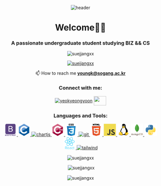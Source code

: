 <div align='center'>
  
  ![header](https://capsule-render.vercel.app/api?type=Waving&color=auto&height=300&section=header&text=Sue%20%20Yoon&fontSize=50&animation=blinkfontColor=111111)
  
  <h1 align="center">Welcome🧚‍♀️</h1>
  <h3 align="center">A passionate undergraduate student studying BIZ && CS</h3>

  <p align="center"> <img src="https://komarev.com/ghpvc/?username=suejjangxx&label=Profile%20views&color=0e75b6&style=flat" alt="suejjangxx" /> </p>

  <p align="center"> <a href="https://github.com/ryo-ma/github-profile-trophy"><img src="https://github-profile-trophy.vercel.app/?username=suejjangxx" alt="suejjangxx" /></a> </p>

  📫 How to reach me **youngk@sogang.ac.kr**

  <h3 align="">Connect with me:</h3>
  <p align="center">
  <a href="https://linkedin.com/in/yeokyeongyoon" target="blank"><img align="center" src="https://www.vectorlogo.zone/logos/linkedin/linkedin-icon.svg" alt="yeokyeongyoon" height="30" width="40" /></a>
  <a href="https://www.leetcode.com/suejjangxx" target="blank"><img align="center" src="https://upload.wikimedia.org/wikipedia/commons/a/ab/LeetCode_logo_white_no_text.svg" height="30" width="40" /></a>
  </p>

  <h3 align="center">Languages and Tools:</h3>
  <p align="center"> <a href="https://getbootstrap.com" target="_blank"> <img src="https://raw.githubusercontent.com/devicons/devicon/master/icons/bootstrap/bootstrap-plain-wordmark.svg" alt="bootstrap" width="40" height="40"/> </a> <a href="https://www.cprogramming.com/" target="_blank"> <img src="https://raw.githubusercontent.com/devicons/devicon/master/icons/c/c-original.svg" alt="c" width="40" height="40"/> </a> <a href="https://www.chartjs.org" target="_blank"> <img src="https://www.chartjs.org/media/logo-title.svg" alt="chartjs" width="40" height="40"/> </a> <a href="https://www.w3schools.com/cpp/" target="_blank"> <img src="https://raw.githubusercontent.com/devicons/devicon/master/icons/cplusplus/cplusplus-original.svg" alt="cplusplus" width="40" height="40"/> </a> <a href="https://www.w3schools.com/css/" target="_blank"> <img src="https://raw.githubusercontent.com/devicons/devicon/master/icons/css3/css3-original-wordmark.svg" alt="css3" width="40" height="40"/> </a> <a href="https://git-scm.com/" target="_blank"> <img src="https://www.vectorlogo.zone/logos/git-scm/git-scm-icon.svg" alt="git" width="40" height="40"/> </a> <a href="https://www.w3.org/html/" target="_blank"> <img src="https://raw.githubusercontent.com/devicons/devicon/master/icons/html5/html5-original-wordmark.svg" alt="html5" width="40" height="40"/> </a> <a href="https://developer.mozilla.org/en-US/docs/Web/JavaScript" target="_blank"> <img src="https://raw.githubusercontent.com/devicons/devicon/master/icons/javascript/javascript-original.svg" alt="javascript" width="40" height="40"/> </a> <a href="https://www.linux.org/" target="_blank"> <img src="https://raw.githubusercontent.com/devicons/devicon/master/icons/linux/linux-original.svg" alt="linux" width="40" height="40"/> </a> <a href="https://www.mongodb.com/" target="_blank"> <img src="https://raw.githubusercontent.com/devicons/devicon/master/icons/mongodb/mongodb-original-wordmark.svg" alt="mongodb" width="40" height="40"/> </a> <a href="https://www.python.org" target="_blank"> <img src="https://raw.githubusercontent.com/devicons/devicon/master/icons/python/python-original.svg" alt="python" width="40" height="40"/> </a> <a href="https://reactjs.org/" target="_blank"> <img src="https://raw.githubusercontent.com/devicons/devicon/master/icons/react/react-original-wordmark.svg" alt="react" width="40" height="40"/> </a> <a href="https://tailwindcss.com/" target="_blank"> <img src="https://www.vectorlogo.zone/logos/tailwindcss/tailwindcss-icon.svg" alt="tailwind" width="40" height="40"/> </a> </p>

  <p><img align="center" src="https://github-readme-stats.vercel.app/api/top-langs?username=suejjangxx&show_icons=true&locale=en&layout=compact&hide=jupyter+notebook" alt="suejjangxx" /></p>

  <p>&nbsp;<img align="center" src="https://github-readme-stats.vercel.app/api?username=suejjangxx&show_icons=true&locale=en" alt="suejjangxx" /></p>

  <p><img align="center" src="https://github-readme-streak-stats.herokuapp.com/?user=suejjangxx&theme=default" alt="suejjangxx" /></p>


</div>
